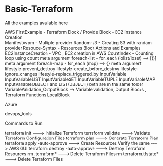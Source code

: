 # Basic-Terraform

All the examples available here
 
AWS 
FirstExample - Terraform Block / Provide Block - EC2 Instance Creation  
Manifest=vpm - Multiple provider 
Random-s3 - Creating S3 with randam provider
Resouce-Syntax - Resources Block Actions and Examples
EC2InstanceCreation - VPC , EC2 creation in AWS
CountIndex - Counting loop using count meta argument
foreach-list - for_each (lolist/loset) --> [()] meta argument
foreach-map - for_each (map) --> {} meta argument
lifestyle-prevent_destroy
lifestyle-create_before_destroy
lifestyle-ignore_changes
lifestyle-replace_triggered_by
InputVariable
InputVariableLIST
InputVariableSET
InputVariableTUPLE
InputVariableMAP
InputVariableOBJECT and LIST(OBJECT) both are in the same folder
VariableValidation_OutputBlock --> Variable validation, Output Blocks , Terraform Functions
LocalBlock

Azure 


devops_tools

Commands to Run 

terraform init --->  Initialize Terraform
terraform validate --->  Validate Terraform Configuration Files
terraform plan ---> Generate Terraform Plan
terraform apply -auto-approve ---> Create Resources
Verify the same ---> AWS GUI
terraform destroy -auto-approve ---> Destroy Terraform Resources
rm .terraform*  --->  Delete Terraform Files
rm terraform.tfstate*  --->  Delete Terraform Files
